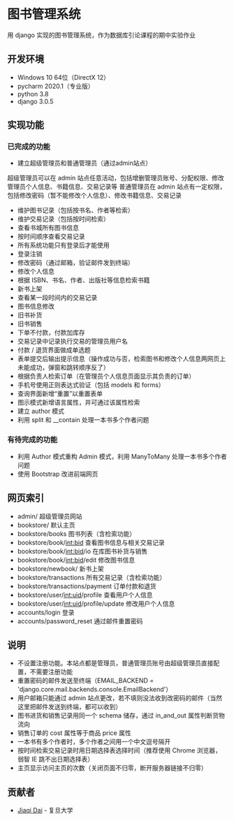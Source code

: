 # 图书管理系统

用 django 实现的图书管理系统，作为数据库引论课程的期中实验作业

## 开发环境

- Windows 10 64位（DirectX 12）
- pycharm 2020.1（专业版）
- python 3.8
- django 3.0.5

## 实现功能

### 已完成的功能

- 建立超级管理员和普通管理员（通过admin站点）

超级管理员可以在 admin 站点任意活动，包括增删管理员账号、分配权限、修改管理员个人信息、书籍信息、交易记录等
普通管理员在 admin 站点有一定权限，包括修改密码（暂不能修改个人信息）、修改书籍信息、交易记录

- 维护图书记录（包括按书名、作者等检索）
- 维护交易记录（包括按时间检索）
- 查看书城所有图书信息
- 按时间顺序查看交易记录
- 所有系统功能只有登录后才能使用
- 登录注销
- 修改密码（通过邮箱，验证邮件发到终端）
- 修改个人信息
- 根据 ISBN、书名、作者、出版社等信息检索书籍
- 新书上架
- 查看某一段时间内的交易记录
- 图书信息修改
- 旧书补货
- 旧书销售
- 下单不付款，付款加库存
- 交易记录中记录执行交易的管理员用户名
- 付款 / 退货界面做成单选题
- 表单提交后输出提示信息（操作成功与否，检索图书和修改个人信息两网页上未能成功，弹窗和跳转顺序反了）
- 根据负责人检索订单（在管理员个人信息页面显示其负责的订单）
- 手机号使用正则表达式验证（包括 models 和 forms）
- 查询界面新增“重置”以重置表单
- 图示模式新增语言属性，并可通过该属性检索
- 建立 author 模式
- 利用 split 和 __contain 处理一本书多个作者问题

### 有待完成的功能

- 利用 Author 模式重构 Admin 模式，利用 ManyToMany 处理一本书多个作者问题
- 使用 Bootstrap 改进前端网页

## 网页索引

- admin/ 超级管理员网站
- bookstore/ 默认主页
- bookstore/books 图书列表（含检索功能）
- bookstore/book/<int:bid> 查看图书信息与相关交易记录
- bookstore/book/<int:bid>/io 在库图书补货与销售
- bookstore/book/<int:bid>/edit 修改图书信息
- bookstore/newbook/ 新书上架
- bookstore/transactions 所有交易记录（含检索功能）
- bookstore/transactions/payment 订单付款和退货
- bookstore/user/<int:uid>/profile 查看用户个人信息
- bookstore/user/<int:uid>/profile/update 修改用户个人信息
- accounts/login 登录
- accounts/password_reset 通过邮件重置密码

## 说明

- 不设置注册功能。本站点都是管理员，普通管理员账号由超级管理员直接配置，不需要注册功能
- 重置密码的邮件发送至终端（EMAIL_BACKEND = 'django.core.mail.backends.console.EmailBackend'）
- 用户邮箱只能通过 admin 站点更改，若不填则没法收到改密码的邮件（当然这里把邮件发送到终端，都可以收到）
- 图书进货和销售记录用同一个 schema 储存，通过 in_and_out 属性判断货物流向
- 销售订单的 cost 属性等于商品 price 属性
- 一本书有多个作者时，多个作者之间用一个中文逗号隔开
- 按时间检索交易记录时用日期选择表选择时间（推荐使用 Chrome 浏览器，弱智 IE 跳不出日期选择表）
- 主页显示访问主页的次数（关闭页面不归零，断开服务器链接不归零）

## 贡献者

- [Jiaqi Dai](https://github.com/jqdai) - 复旦大学
